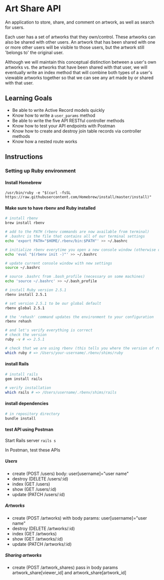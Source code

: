 # Art Share API

An application to store, share, and comment on artwork, as well as search for users.

Each user has a set of artworks that they own/control. These artworks can also be shared with other users. An artwork that has been shared with one or more other users will be visible to those users, but the artwork still 'belongs to' the original user.

Although we will maintain this conceptual distinction between a user's own artworks vs. the artworks that have been shared with that user, we will eventually write an index method that will combine both types of a user's viewable artworks together so that we can see any art made by or shared with that user.

## Learning Goals

- Be able to write Active Record models quickly
- Know how to write a `user_params` method
- Be able to write the five API RESTful controller methods
- Know how to test your API endpoints with Postman
- Know how to create and destroy join table records via controller methods
- Know how a nested route works

## Instructions

### Setting up Ruby environment
#### Install Homebrew

`/usr/bin/ruby -e "$(curl -fsSL https://raw.githubusercontent.com/Homebrew/install/master/install)"`

#### Make sure to have rbenv and Ruby installed

```bash
# install rbenv
brew install rbenv

# add to the PATH (rbenv commands are now available from terminal)
# .bashrc is the file that contains all of our terminal settings
echo 'export PATH="$HOME/.rbenv/bin:$PATH"' >> ~/.bashrc

# initialize rbenv everytime you open a new console window (otherwise our system ruby version will take over when we start a new terminal session)
echo 'eval "$(rbenv init -)"' >> ~/.bashrc

# update current console window with new settings
source ~/.bashrc

# source .bashrc from .bash_profile (necessary on some machines)
echo 'source ~/.bashrc' >> ~/.bash_profile

# install Ruby version 2.5.1
rbenv install 2.5.1

# set version 2.5.1 to be our global default
rbenv global 2.5.1

# the 'rehash' command updates the environment to your configuration
rbenv rehash

# and let's verify everything is correct
# check the version
ruby -v # => 2.5.1

# check that we are using rbenv (this tells you where the version of ruby you are using is installed)
which ruby # => /Users/your-username/.rbenv/shims/ruby
```

#### install Rails
```bash
# install rails
gem install rails

# verify installation
which rails # => /Users/username/.rbenv/shims/rails
```

#### install dependencies
```bash
# in repository directory
bundle install
```

#### test API using Postman
Start Rails server
`rails s`

In Postman, test these APIs

##### Users
- create (POST /users) body: user[username]="user name"
- destroy (DELETE /users/:id)
- index (GET /users)
- show (GET /users/:id)
- update (PATCH /users/:id)

##### Artworks
- create (POST /artworks) with body params: user[username]="user name"
- destroy (DELETE /artworks/:id)
- index (GET /artworks)
- show (GET /artworks/:id)
- update (PATCH /artworks/:id)

##### Sharing artworks
- create (POST /artwork_shares)
  pass in body params artwork_share[viewer_id] and artwork_share[artwork_id]
